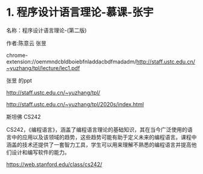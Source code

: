 # 1. 程序设计语言理论-慕课-张宇

名称：程序设计语言理论-(第二版)

作者:陈意云 张昱

chrome-extension://oemmndcbldboiebfnladdacbdfmadadm/http://staff.ustc.edu.cn/~yuzhang/tpl/lecture/lec1.pdf

张昱 的ppt

http://staff.ustc.edu.cn/~yuzhang/tpl/

http://staff.ustc.edu.cn/~yuzhang/tpl/2020s/index.html

斯坦佛 CS242

CS242，《编程语言》，涵盖了编程语言理论的基础知识，其在当今广泛使用的语言中的应用以及该领域的趋势，这些趋势可能有助于定义未来的编程语言。课程中涵盖的技术还提供了一套智力工具，学生可以用来理解不熟悉的编程语言并提高他们设计和编写软件的能力。

https://web.stanford.edu/class/cs242/
